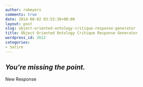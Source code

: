 ```yaml
---
author: robmyers
comments: true
date: 2014-08-02 03:53:36+00:00
layout: post
slug: object-oriented-ontology-critique-response-generator
title: Object Oriented Ontology Critique Response Generator
wordpress_id: 2612
categories:
- Satire
---
```


## _You're missing the point._


New Response
